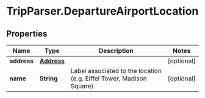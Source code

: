 # TripParser.DepartureAirportLocation

## Properties

Name | Type | Description | Notes
------------ | ------------- | ------------- | -------------
**address** | [**Address**](Address.md) |  | [optional] 
**name** | **String** | Label associated to the location (e.g. Eiffel Tower, Madison Square) | [optional] 


